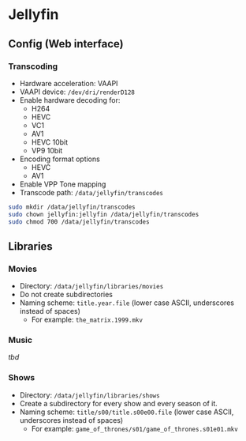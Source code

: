# Jellyfin

## Config (Web interface)

### Transcoding

- Hardware acceleration: VAAPI
- VAAPI device: `/dev/dri/renderD128`
- Enable hardware decoding for:
    - H264
    - HEVC
    - VC1
    - AV1
    - HEVC 10bit
    - VP9 10bit
- Encoding format options
    - HEVC
    - AV1
- Enable VPP Tone mapping
- Transcode path: `/data/jellyfin/transcodes`
```bash
sudo mkdir /data/jellyfin/transcodes
sudo chown jellyfin:jellyfin /data/jellyfin/transcodes
sudo chmod 700 /data/jellyfin/transcodes
```

## Libraries

### Movies

- Directory: `/data/jellyfin/libraries/movies`
- Do not create subdirectories
- Naming scheme: `title.year.file` (lower case ASCII, underscores instead of spaces)
    - For example: `the_matrix.1999.mkv`

### Music

*tbd*

### Shows

- Directory: `/data/jellyfin/libraries/shows`
- Create a subdirectory for every show and every season of it.
- Naming scheme: `title/s00/title.s00e00.file` (lower case ASCII, underscores instead of spaces)
    - For example: `game_of_thrones/s01/game_of_thrones.s01e01.mkv`
